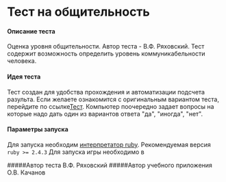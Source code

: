 # Тест на общительность

#### Описание теста
Оценка уровня общительности. Автор теста - В.Ф. Ряховский. Тест содержит возможность определить уровень коммуникабельности человека. 

#### Идея теста
Тест создан для удобства прохождения и автоматизации подсчета разульта. Если желаете ознакомится с оригинальным вариантом
 теста, перейдите по ссылке[Тест](http://psylist.net/praktikum/00003.htm). 
Компьютер поочередно задает вопросы на которые надо дать один из вариантов ответа "да", "иногда", "нет".


#### Параметры запуска
Для запуска необходим [интерпретатор ruby](https://ru.wikipedia.org/wiki/Ruby). Рекомендуемая версия `ruby >= 2.4.3`
Для запуска игры необходимо в 

#####Автор теста В.Ф. Ряховский
#####Автор учебного приложения О.В. Качанов